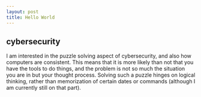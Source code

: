```yaml
---
layout: post
title: Hello World
---
```


## cybersecurity
I am interested in the puzzle solving aspect of cybersecurity, and also how computers are consistent. This means that it is more likely than not that you have the tools to do things, and the problem is not so much the situation you are in but your thought process. Solving such a puzzle hinges on logical thinking, rather than memorization of certain dates or commands (although I am currently still on that part).

